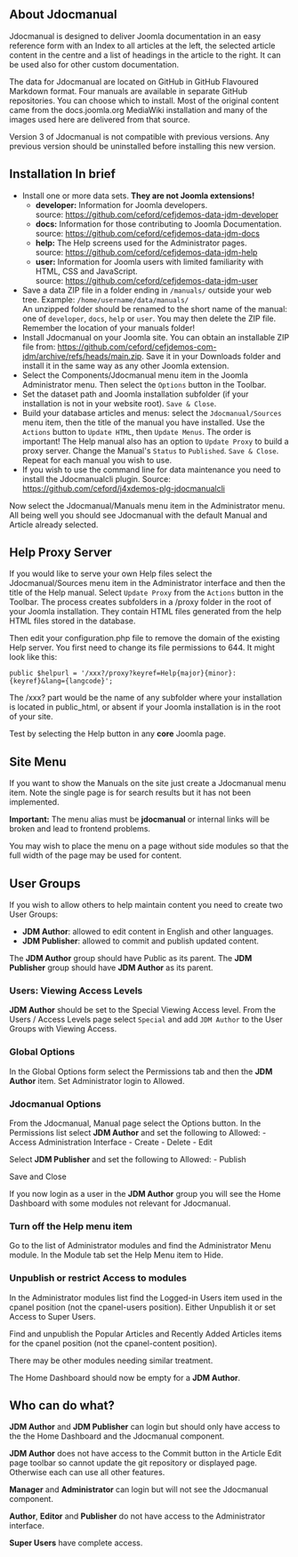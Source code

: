 <!-- Filename: Installation_Notes / Display title: Installation Notes -->

## About Jdocmanual

Jdocmanual is designed to deliver Joomla documentation in an easy
reference form with an Index to all articles at the left, the selected
article content in the centre and a list of headings in the article to
the right. It can be used also for other custom documentation.

The data for Jdocmanual are located on GitHub in GitHub Flavoured
Markdown format. Four manuals are available in separate GitHub
repositories. You can choose which to install. Most
of the original content came from the docs.joomla.org MediaWiki
installation and many of the images used here are delivered from that
source.

Version 3 of Jdocmanual is not compatible with previous versions. Any previous
version should be uninstalled before installing this new version.

## Installation In brief
- Install one or more data sets. **They are not Joomla extensions!**
  - **developer:** Information for Joomla developers.<br>
  source: https://github.com/ceford/cefjdemos-data-jdm-developer
  - **docs:** Information for those contributing to Joomla Documentation.<br>
  source: https://github.com/ceford/cefjdemos-data-jdm-docs
  - **help:** The Help screens used for the Administrator pages.<br>
  source: https://github.com/ceford/cefjdemos-data-jdm-help
  - **user:** Information for Joomla users with limited familiarity with
  HTML, CSS and JavaScript.<br>
  source: https://github.com/ceford/cefjdemos-data-jdm-user<br>
- Save a data ZIP file in a folder ending in `/manuals/` outside your web tree.
  Example: `/home/username/data/manuals/`<br>
  An unzipped folder should be renamed to the short name of the manual: one
  of `developer`, `docs`, `help` or `user`. You may then delete the ZIP file.
  Remember the location of your manuals folder!
- Install Jdocmanual on your Joomla site. You can obtain an installable ZIP
  file from: https://github.com/ceford/cefjdemos-com-jdm/archive/refs/heads/main.zip.
  Save it in your Downloads folder and install it in the same way as any
  other Joomla extension.
- Select the Components/Jdocmanual menu item in the Joomla Administrator menu.
  Then select the `Options` button in the Toolbar.
- Set the dataset path and Joomla installation subfolder (if your installation
  is not in your website root). `Save & Close`.
- Build your database articles and menus: select the
  `Jdocmanual/Sources` menu item, then the title of the manual you have
  installed. Use the `Actions` button to `Update HTML`, then `Update Menus`.
  The order is important!
  The Help manual also has an option to `Update Proxy` to build a proxy
  server. Change the Manual's `Status` to `Published`. `Save & Close`.
  Repeat for each manual you wish to use.
- If you wish to use the command line for data maintenance you need to
  install the Jdocmanualcli plugin.
  Source: https://github.com/ceford/j4xdemos-plg-jdocmanualcli

Now select the Jdocmanual/Manuals menu item in the Administrator menu. All
being well you should see Jdocmanual with the default Manual and Article
already selected.

## Help Proxy Server

If you would like to serve your own Help files select the Jdocmanual/Sources
menu item in the Administrator interface and then the title of the Help manual.
Select `Update Proxy` from the `Actions` button in the Toolbar. The process
creates subfolders in a /proxy folder in the root of your Joomla
installation. They contain HTML files generated from the help HTML files
stored in the database.

Then edit your configuration.php file to remove the domain of the
existing Help server. You first need to change its file permissions to 644. It
might look like this:

`public $helpurl = '/xxx?/proxy?keyref=Help{major}{minor}:{keyref}&lang={langcode}'; `

The /xxx? part would be the name of any subfolder where your installation is
located in public_html, or absent if your Joomla installation is in the root of
your site.

Test by selecting the Help button in any **core** Joomla page.

## Site Menu

If you want to show the Manuals on the site just create a Jdocmanual
menu item. Note the single page is for search results but it has not
been implemented.

**Important:** The menu alias must be **jdocmanual** or internal links
will be broken and lead to frontend problems.

You may wish to place the menu on a page without side modules so that
the full width of the page may be used for content.

## User Groups

If you wish to allow others to help maintain content you need to create
two User Groups:

- **JDM Author**: allowed to edit content in English and other
languages.
- **JDM Publisher**: allowed to commit and publish
updated content.

The **JDM Author** group should have Public as its parent. The
**JDM Publisher** group should have **JDM Author** as its
parent.

### Users: Viewing Access Levels

**JDM Author** should be set to the Special Viewing Access level.
From the Users / Access Levels page select `Special` and add `JDM
Author` to the User Groups with Viewing Access.

### Global Options

In the Global Options form select the Permissions tab and then the
**JDM Author** item. Set Administrator login to Allowed.

### Jdocmanual Options

From the Jdocmanual, Manual page select the Options button. In the
Permissions list select **JDM Author** and set the following to
Allowed: - Access Administration Interface - Create - Delete - Edit

Select **JDM Publisher** and set the following to Allowed: - Publish

Save and Close

If you now login as a user in the **JDM Author** group you will see
the Home Dashboard with some modules not relevant for Jdocmanual.

### Turn off the Help menu item

Go to the list of Administrator modules and find the Administrator Menu
module. In the Module tab set the Help Menu item to Hide.

### Unpublish or restrict Access to modules

In the Administrator modules list find the Logged-in Users item used in
the cpanel position (not the cpanel-users position). Either Unpublish it
or set Access to Super Users.

Find and unpublish the Popular Articles and Recently Added Articles
items for the cpanel position (not the cpanel-content position).

There may be other modules needing similar treatment.

The Home Dashboard should now be empty for a **JDM Author**.

## Who can do what?

**JDM Author** and **JDM Publisher** can login but should only
have access to the the Home Dashboard and the Jdocmanual component.

**JDM Author** does not have access to the Commit button in the
Article Edit page toolbar so cannot update the git repository or
displayed page. Otherwise each can use all other features.

**Manager** and **Administrator** can login but will not see the
Jdocmanual component.

**Author**, **Editor** and **Publisher** do not have access
to the Administrator interface.

**Super Users** have complete access.
